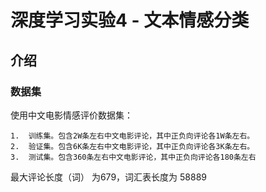 # 深度学习实验4 - 文本情感分类

## 介绍

### 数据集

使用中文电影情感评价数据集：

    1.	训练集。包含2W条左右中文电影评论，其中正负向评论各1W条左右。
    2.	验证集。包含6K条左右中文电影评论，其中正负向评论各3K条左右。
    3.	测试集。包含360条左右中文电影评论，其中正负向评论各180条左右

最大评论长度（词） 为679，词汇表长度为 58889